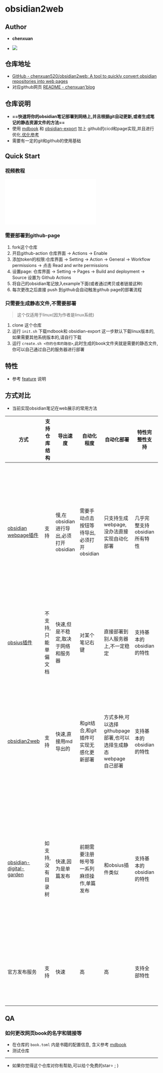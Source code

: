 # obsidian2web
## Author
- **chenxuan**

- ![](http://cdn.androidftp.top/pic/chenxuanweb/dog.png)
## 仓库地址
- [GitHub - chenxuan520/obsidian2web: A tool to quickly convert obsidian repositories into web pages](https://github.com/chenxuan520/obsidian2web)
- 对应github网页 [README - chenxuan'blog](https://chenxuan520.github.io/obsidian2web/)
## 仓库说明
- **==快速将你的obsidian笔记部署到网络上,并且根据git自动更新,或者生成笔记的静态资源文件的方法==**
- 使用 [mdbook](https://github.com/rust-lang/mdBook) 和 [obsidian-export](https://github.com/zoni/obsidian-export) 加上 github的cicd和page实现,并且进行优化,[优化参考](./info/feature.md)
- 需要有一定的git和github的使用基础
## Quick Start
### 视频教程

<iframe src="//player.bilibili.com/player.html?isOutside=true&aid=1856089767&bvid=BV1yW421R7iC&cid=1614183558&p=1" scrolling="no" border="0" frameborder="no" framespacing="0" allowfullscreen="true"></iframe>

### 需要部署到github-page
1. fork这个仓库
2. 开启github-action 仓库界面 -> Actions -> Enable
3. 添加token的权限:仓库界面 -> Setting -> Action -> General -> Workflow permissions -> 点击 Read and write permissions
4. 设置page: 仓库界面 -> Setting -> Pages -> Build and deployment -> Source 设置为 Github Actions
5. 将自己的obsidian笔记放入example下面(或者通过拷贝或者链接这种)
6. 每次更改之后直接 push 到github会自动触发github page的部署流程
### 只需要生成静态文件,不需要部署
> 这个仅适用于linux(因为作者是linux系统)
1. clone 这个仓库
2. 运行 `init.sh` 下载mdbook和 obsidian-export 这一步默认下载linux版本的,如果需要其他系统版本的,请自行下载
3. 运行 `create.sh <你的仓库的路径>`,此时生成的book文件夹就是需要的静态文件,你可以自己通过自己的服务器进行部署
## 特性
- 参考 [feature](./info/feature.md) 说明
## 方式对比
- 当前实现obsidian笔记在web展示的常用方法

| 方式                                                                                | 支持仓库结构     | 导出速度                         | 自动化程度                     | 自动化部署                                      | 特性完整性支持            | 国内访问                  | 是否收费     |
| --------------------------------------------------------------------------------- | ---------- | ---------------------------- | ------------------------- | ------------------------------------------ | ------------------ | --------------------- | -------- |
| [obsidian webpage插件](https://github.com/KosmosisDire/obsidian-webpage-export)<br> | 支持         | 慢,在obsidian进行导出,必须打开obsidian | 需要手动点击按钮等待导出,必须打开obsidian | 只支持生成webpage,没办法直接实现自动化部署                  | 几乎完整支持obsidian所有特性 | 引用了一些很慢的css资源导致加载速度很慢 | 免费       |
| [obsius插件](https://zhuanlan.zhihu.com/p/500854527)                                | 不支持,只能单偏文档 | 快速,但是不稳定,取决于网络和服务器           | 对某个笔记右键                   | 直接部署到别人服务器上,不一定稳定                          | 支持基本的obsidian的特性   | 不稳定,因为是国外的网站          | 免费,但是不稳定 |
| [obsidian2web](https://chenxuan520.github.io/obsidian2web/)                       | 支持         | 快速,直接用md导出的                  | 和git结合,和git插件可实现无感化更新部署   | 方式多种,可以选择githubpage部署,也可以选择生成静态webpage自己部署 | 支持基本的obsidian的特性   | 所有css和js文件全部内置,加载速度快  | 免费       |
| [obsidian-digital-garden](https://github.com/oleeskild/Obsidian-Digital-Garden)   | 如支持,没有目录树  | 快速,因为是单篇发布                   | 前期需要注册帐号等一系列麻烦操作,单篇发布     | 和obsius插件类似                                | 支持基本的obsidian的特性   | 引用了一些很慢的css资源导致加载速度很慢 | 免费       |
| 官方发布服务                                                                            | 支持         | 快速                           | 高                         | 高                                          | 支持全部特性             | 正常,加载速度还可以            | 8刀一个月    |


## QA
### 如何更改网页book的名字和链接等
- 在仓库的 `book.toml` 内是书籍的配置信息, 含义参考  [mdbook](https://hellowac.github.io/mdbook-doc-zh/index.html)
- 测试仓库

---
- 如果你觉得这个仓库对你有帮助,可以给个免费的star⭐  ; )


